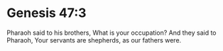# Genesis 47:3

Pharaoh said to his brothers, What is your occupation? And they said to Pharaoh, Your servants are shepherds, as our fathers were.
